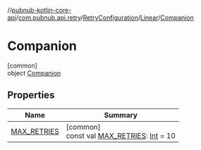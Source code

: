 //[pubnub-kotlin-core-api](../../../../../index.md)/[com.pubnub.api.retry](../../../index.md)/[RetryConfiguration](../../index.md)/[Linear](../index.md)/[Companion](index.md)

# Companion

[common]\
object [Companion](index.md)

## Properties

| Name | Summary |
|---|---|
| [MAX_RETRIES](-m-a-x_-r-e-t-r-i-e-s.md) | [common]<br>const val [MAX_RETRIES](-m-a-x_-r-e-t-r-i-e-s.md): [Int](https://kotlinlang.org/api/latest/jvm/stdlib/kotlin-stdlib/kotlin/-int/index.html) = 10 |
